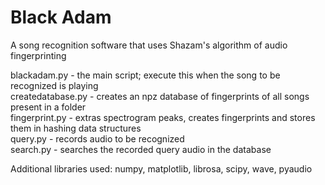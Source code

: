 # Black Adam
A song recognition software that uses Shazam's algorithm of audio fingerprinting

blackadam.py - the main script; execute this when the song to be recognized is playing <br />
createdatabase.py - creates an npz database of fingerprints of all songs present in a folder <br />
fingerprint.py - extras spectrogram peaks, creates fingerprints and stores them in hashing data structures <br />
query.py - records audio to be recognized <br />
search.py - searches the recorded query audio in the database <br />

Additional libraries used: numpy, matplotlib, librosa, scipy, wave, pyaudio
